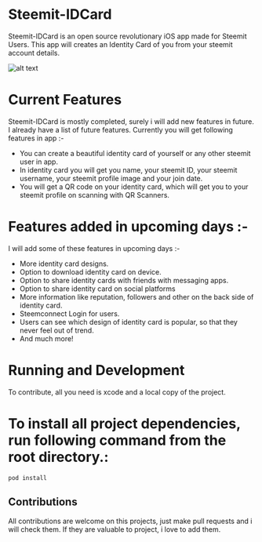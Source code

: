 # Steemit-IDCard
Steemit-IDCard is an open source revolutionary iOS app made for Steemit Users. This app will creates an Identity Card of you from your steemit account details. 

![alt text](https://media.giphy.com/media/ygAEw5MpnXYNDNNldn/giphy.gif)

# Current Features
Steemit-IDCard is mostly completed, surely i will add new features in future. I already have a list of future features. Currently you will get following features in app :-
- You can create a beautiful identity card of yourself or any other steemit user in app.
- In identity card you will get you name, your steemit ID, your steemit username, your steemit profile image and your join date.
- You will get a QR code on your identity card, which will get you to your steemit profile on scanning with QR Scanners.

# Features added in upcoming days :-
I will add some of these features in upcoming days :-
- More identity card designs.
- Option to download identity card on device.
- Option to share identity cards with friends with messaging apps.
- Option to share identity card on social platforms
- More information like reputation, followers and other on the back side of identity card.
- Steemconnect Login for users.
- Users can see which design of identity card is popular, so that they never feel out of trend.
- And much more!

# Running and Development

To contribute, all you need is xcode and a local copy of the project.

# To install all project dependencies, run following command from the root directory.:

```
pod install
```
## Contributions
All contributions are welcome on this projects, just make pull requests and i will check them. If they are valuable to project, i love to add them.
